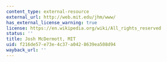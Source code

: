 ```yaml
---
content_type: external-resource
external_url: http://web.mit.edu/jhm/www/
has_external_license_warning: true
license: https://en.wikipedia.org/wiki/All_rights_reserved
status: ''
title: Josh McDermott, MIT
uid: f216de57-e73e-4c37-a042-8639ea508d94
wayback_url: ''
---
```

